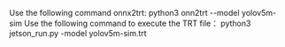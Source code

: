 Use the following command onnx2trt:
python3 onn2trt --model yolov5m-sim
Use the following command to execute the TRT file：
python3 jetson_run.py -model yolov5m-sim.trt
